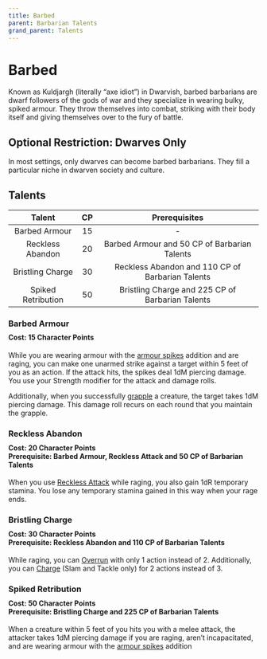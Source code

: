 ```yaml
---
title: Barbed
parent: Barbarian Talents
grand_parent: Talents
---
```


# Barbed
Known as Kuldjargh (literally “axe idiot”) in Dwarvish, barbed barbarians are dwarf followers of the gods of war and they specialize in wearing bulky, spiked armour. They throw themselves into combat, striking with their body itself and giving themselves over to the fury of battle.

## Optional Restriction: Dwarves Only
In most settings, only dwarves can become barbed barbarians. They fill a particular niche in dwarven society and culture.

## Talents

| Talent | CP | Prerequisites |
|:------:|:--:|:-------------:|
| Barbed Armour | 15  | - |
| Reckless Abandon   | 20 | Barbed Armour and 50 CP of Barbarian Talents |
| Bristling Charge | 30 | Reckless Abandon and 110 CP of Barbarian Talents |
| Spiked Retribution | 50 | Bristling Charge and 225 CP of Barbarian Talents |

### Barbed Armour

<div style="margin-top:-10px;"></div>

#### **Cost:** 15 Character Points
While you are wearing armour with the [armour spikes](https://stormchaserroleplaying.com/stormchaserRPG/Equipment/Armour/Tables/#extras) addition and are raging, you can make one unarmed strike against a target within 5 feet of you as an action. If the attack hits, the spikes deal 1dM piercing damage. You use your Strength modifier for the attack and damage rolls.

Additionally, when you successfully [grapple]((https://stormchaserroleplaying.com/stormchaserRPG/Combat/Melee/Grapple/)) a creature, the target takes 1dM piercing damage. This damage roll recurs on each round that you maintain the grapple.

### Reckless Abandon

<div style="margin-top:-10px;"></div>

#### **Cost:** 20 Character Points<br>**Prerequisite:** Barbed Armour, Reckless Attack and 50 CP of Barbarian Talents
When you use [Reckless Attack](https://github.com/stormchaserroleplaying/stormchaserRPG/blob/Clarifications/Formatting/Talents/Barbarian/index.md#reckless-attack) while raging, you also gain 1dR temporary stamina. You lose any temporary stamina gained in this way when your rage ends.

### Bristling Charge

<div style="margin-top:-10px;"></div>

#### **Cost:** 30 Character Points<br>**Prerequisite:** Reckless Abandon and 110 CP of Barbarian Talents
While raging, you can [Overrun](https://stormchaserroleplaying.com/stormchaserRPG/Combat/Moves/Overrun/) with only 1 action instead of 2. Additionally, you can [Charge](https://stormchaserroleplaying.com/stormchaserRPG/Combat/Melee/Charge/) (Slam and Tackle only) for 2 actions instead of 3.

### Spiked Retribution

<div style="margin-top:-10px;"></div>

#### **Cost:** 50 Character Points<br>**Prerequisite:** Bristling Charge and 225 CP of Barbarian Talents
When a creature within 5 feet of you hits you with a melee attack, the attacker takes 1dM piercing damage if you are raging, aren’t incapacitated, and are wearing armour with the [armour spikes](https://stormchaserroleplaying.com/stormchaserRPG/Equipment/Armour/Tables/#extras) addition
